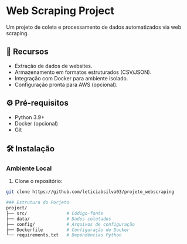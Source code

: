 # Web Scraping Project

Um projeto de coleta e processamento de dados automatizados via web scraping.

## 🚀 Recursos
- Extração de dados de websites.
- Armazenamento em formatos estruturados (CSV/JSON).
- Integração com Docker para ambiente isolado.
- Configuração pronta para AWS (opcional).

## ⚙️ Pré-requisitos
- Python 3.9+
- Docker (opcional)
- Git

## 🛠️ Instalação

### Ambiente Local
1. Clone o repositório:
```bash
git clone https://github.com/leticiabsilva03/projeto_webscraping

### Estrutura do Porjeto
project/
├── src/               # Código-fonte
├── data/              # Dados coletados
├── config/            # Arquivos de configuração
├── Dockerfile         # Configuração do Docker
└── requirements.txt   # Dependências Python